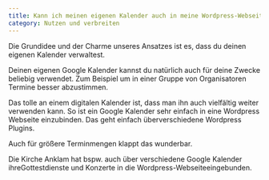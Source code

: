 ```yaml
---
title: Kann ich meinen eigenen Kalender auch in meine Wordpress-Webseite einbinden?
category: Nutzen und verbreiten
---
```


Die Grundidee und der Charme unseres Ansatzes ist es, dass du deinen eigenen Kalender
verwaltest.

Deinen eigenen Google Kalender kannst du natürlich auch für deine Zwecke beliebig verwendet.
Zum Beispiel um in einer Gruppe von Organisatoren Termine besser abzustimmen.

Das tolle an einem digitalen Kalender ist, dass man ihn auch vielfältig weiter verwenden
kann. So ist ein Google Kalender sehr einfach in eine Wordpress Webseite einzubinden. Das
geht einfach überverschiedene Wordpress Plugins.

Auch für größere Terminmengen klappt das wunderbar.

Die Kirche Anklam hat bspw. auch über verschiedene Google Kalender ihreGottestdienste und Konzerte in die
Wordpress-Webseiteeingebunden.
